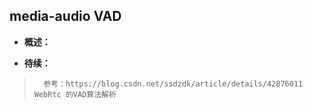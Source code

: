 ## media-audio VAD
- **概述：**
>
>
>
>
>
>
>
>
>
>
>
>
>
>
>
>
>
>
>
>

- **待续：**
>       参考：https://blog.csdn.net/ssdzdk/article/details/42876011    WebRtc 的VAD算法解析
>
>
>
>
>
>
>
>
>
>
>
>
>
>
>
>

